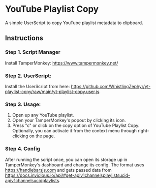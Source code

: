 # YouTube Playlist Copy
A simple UserScript to copy YouTube playlist metadata to clipboard.

## Instructions
### Step 1. Script Manager
Install TamperMonkey: https://www.tampermonkey.net/
### Step 2. UserScript:
Install the UserScript from here: https://github.com/WhistlingZephyr/yt-playlist-copy/raw/main/yt-playlist-copy.user.js
### Step 3. Usage:
1. Open up any YouTube playlist.
2. Open your TamperMonkey's popout by clicking its icon.
3. Press "c" or click on the copy option of YouTube Playlist Copy.
Optionally, you can activate it from the context menu through right-clicking on the page.
### Step 4. Config
After running the script once, you can open its storage up in TamperMonkey's dashboard and change its config. The format uses https://handlebarsjs.com and gets passed data from https://docs.invidious.io/api/#get-apiv1channelsplaylistsucid-apiv1channelsucidplaylists.